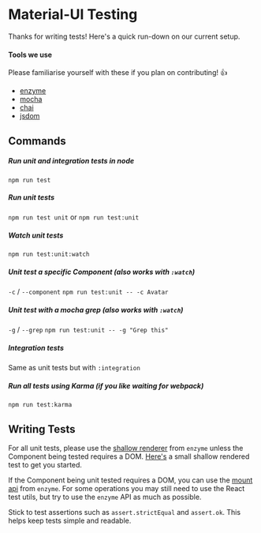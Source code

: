 # Material-UI Testing

Thanks for writing tests! Here's a quick run-down on our current setup.

#### Tools we use

Please familiarise yourself with these if you plan on contributing! :+1:

 - [enzyme](https://github.com/airbnb/enzyme)
 - [mocha](https://mochajs.org)
 - [chai](http://chaijs.com)
 - [jsdom](https://github.com/tmpvar/jsdom)


## Commands

##### Run unit and integration tests in node
`npm run test`

##### Run unit tests
`npm run test unit` or `npm run test:unit`

##### Watch unit tests
`npm run test:unit:watch`

##### Unit test a specific Component (also works with `:watch`)
`-c` / `--component`
`npm run test:unit -- -c Avatar`

##### Unit test with a mocha grep (also works with `:watch`)
`-g` / `--grep`
`npm run test:unit -- -g "Grep this"`

##### Integration tests
Same as unit tests but with `:integration`

##### Run all tests using Karma (if you like waiting for webpack)
`npm run test:karma`


## Writing Tests

For all unit tests, please use the [shallow renderer](https://github.com/airbnb/enzyme/blob/master/docs/api/shallow.md) from `enzyme` unless the Component being tested requires a DOM. [Here's](https://github.com/mui-org/material-ui/blob/v0.x/src/Avatar/Avatar.spec.js) a small shallow rendered test to get you started.

If the Component being unit tested requires a DOM, you can use the [mount api](https://github.com/airbnb/enzyme/blob/master/docs/api/mount.md) from `enzyme`. For some operations you may still need to use the React test utils, but try to use the `enzyme` API as much as possible.

Stick to test assertions such as `assert.strictEqual` and `assert.ok`. This helps keep tests simple and readable.
